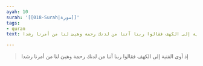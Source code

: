 ```yaml
---
ayah: 10
surah: '[[018-Surah|سورة]]'
tags:
- quran
text: إذ أوى الفتية إلى الكهف فقالوا ربنا آتنا من لدنك رحمة وهيئ لنا من أمرنا رشدا

---
```

> إذ أوى الفتية إلى الكهف فقالوا ربنا آتنا من لدنك رحمة وهيئ لنا من أمرنا رشدا
